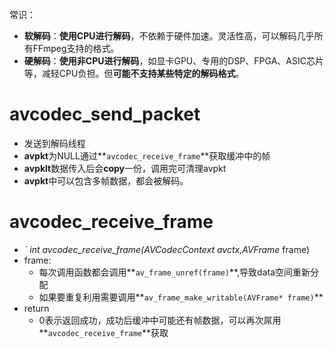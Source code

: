常识：
- **软解码**：**使用CPU进行解码**，不依赖于硬件加速。灵活性高，可以解码几乎所有FFmpeg支持的格式。
- **硬解码**：**使用非CPU进行解码**，如显卡GPU、专用的DSP、FPGA、ASIC芯片等，减轻CPU负担。但**可能不支持某些特定的解码格式**。

# avcodec_send_packet
- 发送到解码线程
-  **avpkt**为NULL通过**`avcodec_receive_frame`**获取缓冲中的帧
-  **avpklt**数据传入后会**copy**一份，调用完可清理avpkt
-  **avpkt**中可以包含多帧数据，都会被解码。

# avcodec_receive_frame
- **` int avcodec_receive_frame(AVCodecContext* avctx,AVFrame* frame)
- frame:
	 - 每次调用函数都会调用**`av_frame_unref(frame)`**,导致data空间重新分配
	 - 如果要重复利用需要调用**`av_frame_make_writable(AVFrame* frame)`**
- return
	- 0表示返回成功，成功后缓冲中可能还有帧数据，可以再次屌用**`avcodec_receive_frame`**获取